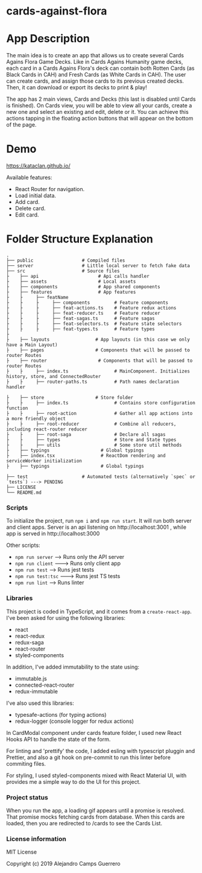 # cards-against-flora

App Description
============================

The main idea is to create an app that allows us to create several Cards Agains Flora Game Decks. Like in Cards Agains Humanity game decks, each card in a Cards Agains Flora's deck can contain both Rotten Cards (as Black Cards in CAH) and Fresh Cards (as White Cards in CAH). The user can create cards, and assign those cards to its previous created decks. Then, it can download or export its decks to print & play!

The app has 2 main views, Cards and Decks (this last is disabled until Cards is finished). On Cards view, you will be able to view all your cards, create a new one and select an existing and edit, delete or it. You can achieve this actions tapping in the floating action buttons that will appear on the bottom of the page.

Demo
============================
https://kataclan.github.io/


Available features:
 - React Router for navigation.
 - Load initial data.
 - Add card.
 - Delete card.
 - Edit card.


Folder Structure Explanation
============================

    .
    ├── public                  # Compiled files
    ├── server                  # Little local server to fetch fake data
    ├── src                     # Source files
    ├    ├── api                      # Api calls handler
    ├    ├── assets                   # Local assets
    ├    ├── components               # App shared components
    ├    ├── features                 # App features
    ├    ├     ├── featName                 
    ├    ├     ├     ├── components         # Feature components
    ├    ├     ├     ├── feat-actions.ts    # Feature redux actions
    ├    ├     ├     ├── feat-reducer.ts    # Feature reducer
    ├    ├     ├     ├── feat-sagas.ts      # Feature sagas
    ├    ├     ├     ├── feat-selectors.ts  # Feature state selectors
    ├    ├     ├     ├── feat-types.ts      # Feature types
    ├ 
    ├    ├── layouts                 # App layouts (in this case we only have a Main Layout)
    ├    ├── pages                   # Components that will be passed to router Routes
    ├    ├── router                   # Components that will be passed to router Routes
    ├    ├     ├── index.ts                 # MainComponent. Initializes history, store, and ConnectedRouter
    ├    ├     ├── router-paths.ts          # Path names declaration handler

    ├    ├── store                   # Store folder
    ├    ├     ├── index.ts                 # Contains store configuration function
    ├    ├     ├── root-action              # Gather all app actions into a more friendly object 
    ├    ├     ├── root-reducer             # Combine all reducers, including react-router reducer
    ├    ├     ├── root-saga                # Declare all sagas
    ├    ├     ├── types                    # Store and State types
    ├    ├     ├── utils                    # Some store util methods
    ├    ├── typings                   # Global typings
    ├    ├── index.tsx                 # ReactDom rendering and serviceWorker initialization
    ├    ├── typings                   # Global typings
             
    ├── test                    # Automated tests (alternatively `spec` or `tests`) ---> PENDING
    ├── LICENSE
    └── README.md


### Scripts

To initialize the project, run `npm i` and `npm run start`. It will run both server and client apps. Server is an api listening on http://localhost:3001 , while app is served in http://localhost:3000

Other scripts:
- `npm run server` --> Runs only the API server
- `npm run client` ---> Runs only client app
- `npm run test` --> Runs jest tests
- `npm run test:tsc` ---> Runs jest TS tests
- `npm run lint` --> Runs linter


### Libraries

This project is coded in TypeScript, and it comes from a `create-react-app`. I've been asked for using the following libraries:
  - react
  - react-redux
  - redux-saga
  - react-router
  - styled-components

In addition, I've added immutability to the state using:
  - immutable.js
  - connected-react-router
  - redux-immutable

I've also used this libraries:
  - typesafe-actions (for typing actions)
  - redux-logger (console logger for redux actions)

In CardModal component under cards feature folder, I used new React Hooks API to handle the state of the form.

For linting and 'prettify' the code, I added esling with typescript pluggin and Prettier, and also a git hook on pre-commit 
to run this linter before commiting files.

For styling, I used styled-components mixed with React Material UI, with provides me a simple way to do the UI for this project.

### Project status

When you run the app, a loading gif appears until a promise is resolved. That promise mocks fetching cards from database. When this cards are loaded, then you are redirected to /cards to see the Cards List.

### License information

MIT License

Copyright (c) 2019 Alejandro Camps Guerrero
